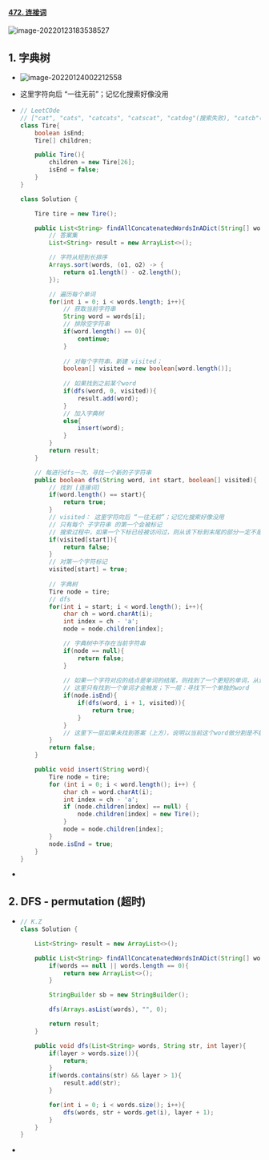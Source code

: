 #### [472. 连接词](https://leetcode-cn.com/problems/concatenated-words/)

![image-20220123183538527](https://raw.githubusercontent.com/TWDH/Leetcode-From-Zero/pictures/img/image-20220123183538527.png)

## 1. 字典树

- ![image-20220124002212558](https://raw.githubusercontent.com/TWDH/Leetcode-From-Zero/pictures/img/image-20220124002212558.png)
- 这里字符向后 “一往无前”；记忆化搜索好像没用

- ```java
  // LeetCOde
  // ["cat", "cats", "catcats", "catscat", "catdog"(搜索失败), "catcb"(搜索失败)]
  class Tire{
      boolean isEnd;
      Tire[] children;
  
      public Tire(){
          children = new Tire[26];
          isEnd = false;
      }
  }
  
  class Solution {
  
      Tire tire = new Tire();
  
      public List<String> findAllConcatenatedWordsInADict(String[] words) {
          // 答案集
          List<String> result = new ArrayList<>();
  
          // 字符从短到长排序
          Arrays.sort(words, (o1, o2) -> {
              return o1.length() - o2.length();
          });
  
          // 遍历每个单词
          for(int i = 0; i < words.length; i++){
              // 获取当前字符串
              String word = words[i];
              // 排除空字符串
              if(word.length() == 0){
                  continue;
              }
              
              // 对每个字符串，新建 visited；
              boolean[] visited = new boolean[word.length()];
              
              // 如果找到之前某个word
              if(dfs(word, 0, visited)){
                  result.add(word);
              }
              // 加入字典树
              else{
                  insert(word);
              }
          }
          return result;
      }
  
      // 每进行dfs一次，寻找一个新的子字符串
      public boolean dfs(String word, int start, boolean[] visited){
          // 找到 [连接词]
          if(word.length() == start){
              return true;
          }
          // visited： 这里字符向后 “一往无前”；记忆化搜索好像没用
          // 只有每个 子字符串 的第一个会被标记
          // 搜索过程中，如果一个下标已经被访问过，则从该下标到末尾的部分一定不是由给定数组中的一个或多个非空单词组成（否则上次访问时已经可以知道当前单词是连接词）
          if(visited[start]){
              return false;
          }
          // 对第一个字符标记
          visited[start] = true;
          
          // 字典树
          Tire node = tire;
          // dfs
          for(int i = start; i < word.length(); i++){
              char ch = word.charAt(i);
              int index = ch - 'a';
              node = node.children[index];
  
              // 字典树中不存在当前字符串
              if(node == null){
                  return false;
              }
              
              // 如果一个字符对应的结点是单词的结尾，则找到了一个更短的单词，从该字符的后一个字符开始搜索下一个更短的单词；
              // 这里只有找到一个单词才会触发；下一层：寻找下一个单独的word
              if(node.isEnd){
                  if(dfs(word, i + 1, visited)){
                      return true;
                  }
              }
              // 这里下一层如果未找到答案（上方），说明以当前这个word做分割是不能找到答案的；则可以继续for循环，在当前字符串的基础上继续增加一个字符；
          }
          return false;
      }
  
      public void insert(String word){
          Tire node = tire;
          for (int i = 0; i < word.length(); i++) {
              char ch = word.charAt(i);
              int index = ch - 'a';
              if (node.children[index] == null) {
                  node.children[index] = new Tire();
              }
              node = node.children[index];
          }
          node.isEnd = true;
      }
  }
  ```

- 

## 2. DFS - permutation (超时)

- ```java
  // K.Z
  class Solution {
  
      List<String> result = new ArrayList<>();
  
      public List<String> findAllConcatenatedWordsInADict(String[] words) {
          if(words == null || words.length == 0){
              return new ArrayList<>();
          }
  
          StringBuilder sb = new StringBuilder();
  
          dfs(Arrays.asList(words), "", 0);
  
          return result;
      }
  
      public void dfs(List<String> words, String str, int layer){
          if(layer > words.size()){
              return;
          }
          if(words.contains(str) && layer > 1){
              result.add(str);
          }
  
          for(int i = 0; i < words.size(); i++){
              dfs(words, str + words.get(i), layer + 1);
          }
      }
  }
  ```

- 